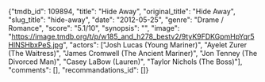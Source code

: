 {"tmdb_id": 109894, "title": "Hide Away", "original_title": "Hide Away", "slug_title": "hide-away", "date": "2012-05-25", "genre": "Drame / Romance", "score": "5.1/10", "synopsis": "", "image": "https://image.tmdb.org/t/p/w185_and_h278_bestv2/9tyK9FDKGpmHpYqr5HlNSHbxPeS.jpg", "actors": ["Josh Lucas (Young Mariner)", "Ayelet Zurer (The Waitress)", "James Cromwell (The Ancient Mariner)", "Jon Tenney (The Divorced Man)", "Casey LaBow (Lauren)", "Taylor Nichols (The Boss)"], "comments": [], "recommandations_id": []}
